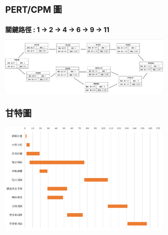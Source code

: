 # PERT/CPM 圖
## 關鍵路徑 :  1 -> 2 -> 4 -> 6 -> 9 -> 11
![hw2](h2.PNG "PERT/CPM 圖")
# 甘特圖
![hw2](g.PNG "甘特圖")
